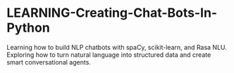 # LEARNING-Creating-Chat-Bots-In-Python
Learning how to build NLP chatbots with spaCy, scikit-learn, and Rasa NLU. Exploring how to turn natural language into structured data and create smart conversational agents.

